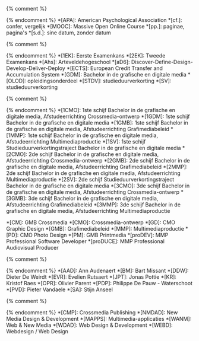 {% comment %}
<!-- Academisch -->
{% endcomment %}
*[APA]:                     American Psychological Association
*[cf.]:                     confer, vergelijk
*[MOOC]:                    Massive Open Online Course
*[pp.]:                     paginae, pagina's
*[s.d.]:                    sine datum, zonder datum

{% comment %}
<!-- Algemeen -->
{% endcomment %}
*[1EK]:                     Eerste Examenkans
*[2EK]:                     Tweede Examenkans
*[Ahs]:                     Arteveldehogeschool
*[aD6]:                     Discover-Define-Design-Develop-Deliver-Deploy
*[ECTS]:                    European Credit Transfer and Accumulation System
*[GDM]:                     Bachelor in de grafische en digitale media
*[OLOD]:                    opleidingsonderdeel
*[STDV]:                    studieduurverkorting
*[SV]:                      studieduurverkorting

{% comment %}
<!-- Afstudeerrichtingen en algemeen -->
{% endcomment %}
*[1CMO]:                    1ste schijf Bachelor in de grafische en digitale media, Afstudeerrichting Crossmedia-ontwerp
*[1GDM]:                    1ste schijf Bachelor in de grafische en digitale media
*[1GMB]:                    1ste schijf Bachelor in de grafische en digitale media, Afstudeerrichting Grafimediabeleid
*[1MMP]:                    1ste schijf Bachelor in de grafische en digitale media, Afstudeerrichting Multimediaproductie
*[1SV]:                     1ste schijf Studieduurverkortingstraject Bachelor in de grafische en digitale media
*[2CMO]:                    2de schijf Bachelor in de grafische en digitale media, Afstudeerrichting Crossmedia-ontwerp
*[2GMB]:                    2de schijf Bachelor in de grafische en digitale media, Afstudeerrichting Grafimediabeleid
*[2MMP]:                    2de schijf Bachelor in de grafische en digitale media, Afstudeerrichting Multimediaproductie
*[2SV]:                     2de schijf Studieduurverkortingstraject Bachelor in de grafische en digitale media
*[3CMO]:                    3de schijf Bachelor in de grafische en digitale media, Afstudeerrichting Crossmedia-ontwerp
*[3GMB]:                    3de schijf Bachelor in de grafische en digitale media, Afstudeerrichting Grafimediabeleid
*[3MMP]:                    3de schijf Bachelor in de grafische en digitale media, Afstudeerrichting Multimediaproductie

*[CM]:                      GMB Crossmedia
*[CMO]:                     Crossmedia-ontwerp
*[GD]:                      CMO Graphic Design
*[GMB]:                     Grafimediabeleid
*[MMP]:                     Multimediaproductie
*[PD]:                      CMO Photo Design
*[PM]:                      GMB Printmedia
*[proDEV]:                  MMP Professional Software Developer
*[proDUCE]:                 MMP Professional Audiovisual Producer

{% comment %}
<!-- Docenten -->
{% endcomment %}
*[AAD]:                     Ann Audenaert
*[BM]:                      Bart Missant
*[DDW]:                     Dieter De Weirdt
*[EVR]:                     Evelien Rutsaert
*[JPT]:                     Jonas Pottie
*[KR]:                      Kristof Raes
*[OPR]:                     Olivier Parent
*[PDP]:                     Philippe De Pauw - Waterschoot
*[PVD]:                     Pieter Vandaele
*[SA]:                      Stijn Anseel

{% comment %}
<!-- Opleidingsonderdelen -->
{% endcomment %}
*[CMP]:                     Crossmedia Publishing
*[NMDAD]:                   New Media Design & Development
*[MAPPS]:                   Multimedia-applicaties
*[WANM]:                    Web & New Media
*[WDAD]:                    Web Design & Development
*[WEBD]:                    Webdesign / Web Design